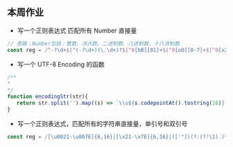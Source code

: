 ## 本周作业
* 写一个正则表达式 匹配所有 Number 直接量
```js
// 思路：Number包括：整数、浮点数、二进制数、八进制数、十六进制数
const reg = /^-?\d+$|^(-?\d+)(\.\d+)?$|^0[bB][01]+$|^0[oO][0-7]+$|^0[xX][0-9a-fA-F]+$/g;
```

* 写一个 UTF-8 Encoding 的函数
```js
/**
*
*/
function encodingStr(str){
   return str.split('').map((s) => `\\u${s.codepointAt().tostring(16)}`)
}
```

* 写一个正则表达式，匹配所有的字符串直接量，单引号和双引号
```js
const reg = /[\u0021-\u007E]{6,16}|[\x21-\x7E]{6,16}|(['"])(?:(?!\1).)*?\1/g;
```
